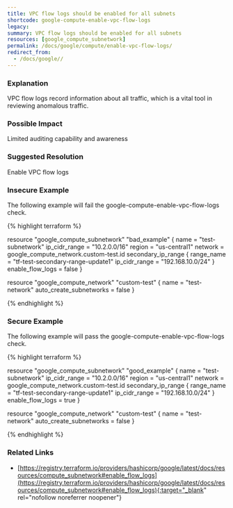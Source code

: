 ```yaml
---
title: VPC flow logs should be enabled for all subnets
shortcode: google-compute-enable-vpc-flow-logs
legacy: 
summary: VPC flow logs should be enabled for all subnets 
resources: [google_compute_subnetwork] 
permalink: /docs/google/compute/enable-vpc-flow-logs/
redirect_from: 
  - /docs/google//
---
```


### Explanation

VPC flow logs record information about all traffic, which is a vital tool in reviewing anomalous traffic.

### Possible Impact
Limited auditing capability and awareness

### Suggested Resolution
Enable VPC flow logs


### Insecure Example

The following example will fail the google-compute-enable-vpc-flow-logs check.

{% highlight terraform %}

resource "google_compute_subnetwork" "bad_example" {
  name          = "test-subnetwork"
  ip_cidr_range = "10.2.0.0/16"
  region        = "us-central1"
  network       = google_compute_network.custom-test.id
  secondary_ip_range {
    range_name    = "tf-test-secondary-range-update1"
    ip_cidr_range = "192.168.10.0/24"
  }
  enable_flow_logs = false
}

resource "google_compute_network" "custom-test" {
  name                    = "test-network"
  auto_create_subnetworks = false
}

{% endhighlight %}



### Secure Example

The following example will pass the google-compute-enable-vpc-flow-logs check.

{% highlight terraform %}

resource "google_compute_subnetwork" "good_example" {
  name          = "test-subnetwork"
  ip_cidr_range = "10.2.0.0/16"
  region        = "us-central1"
  network       = google_compute_network.custom-test.id
  secondary_ip_range {
    range_name    = "tf-test-secondary-range-update1"
    ip_cidr_range = "192.168.10.0/24"
  }
  enable_flow_logs = true
}

resource "google_compute_network" "custom-test" {
  name                    = "test-network"
  auto_create_subnetworks = false
}

{% endhighlight %}



### Related Links


- [https://registry.terraform.io/providers/hashicorp/google/latest/docs/resources/compute_subnetwork#enable_flow_logs](https://registry.terraform.io/providers/hashicorp/google/latest/docs/resources/compute_subnetwork#enable_flow_logs){:target="_blank" rel="nofollow noreferrer noopener"}


